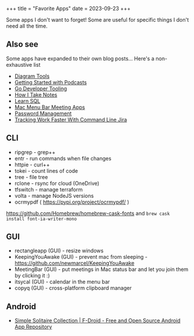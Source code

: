 +++
title = "Favorite Apps"
date = 2023-09-23
+++

Some apps I don't want to forget! Some are useful for specific things I don't need all the time.

## Also see

Some apps have expanded to their own blog posts... Here's a non-exhaustive list

- [Diagram Tools](/blog/diagram-tools/)
- [Getting Started with Podcasts](/blog/getting-started-with-podcasts/)
- [Go Developer Tooling](/blog/go-developer-tooling/)
- [How I Take Notes](/blog/how-i-take-notes/)
- [Learn SQL](/blog/learn-sql/)
- [Mac Menu Bar Meeting Apps](/blog/mac-menu-bar-meeting-apps/)
- [Password Management](/blog/password-management/)
- [Tracking Work Faster With Command Line Jira](/blog/tracking-work-faster-with-command-line-jira/)

## CLI

- ripgrep - grep++
- entr - run commands when file changes
- httpie - curl++
- tokei - count lines of code
- tree - file tree
- rclone - rsync for cloud (OneDrive)
- tfswitch - manage terraform
- volta - manage NodeJS versions
- ocrmypdf ( https://pypi.org/project/ocrmypdf/ )

https://github.com/Homebrew/homebrew-cask-fonts and `brew cask install font-ia-writer-mono`

## GUI

- rectangleapp (GUI) - resize windows
- KeepingYouAwake (GUI) - prevent mac from sleeping - https://github.com/newmarcel/KeepingYouAwake
- MeetingBar (GUI) - put meetings in Mac status bar and let you join them by clicking it :)
- itsycal (GUI) - calendar in the menu bar
- copyq (GUI) - cross-platform clipboard manager

## Android

- [Simple Solitaire Collection | F-Droid - Free and Open Source Android App Repository](https://f-droid.org/en/packages/de.tobiasbielefeld.solitaire/)
